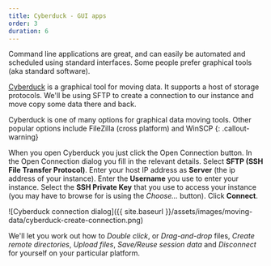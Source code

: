 ```yaml
---
title: Cyberduck - GUI apps
order: 3
duration: 6
---
```


Command line applications are great, and can easily be automated and scheduled using standard interfaces. Some people prefer graphical tools (aka standard software).

[Cyberduck](https://cyberduck.io) is a graphical tool for moving data. It supports a host of storage protocols. We'll be using SFTP to create a connection to our instance and move copy some data there and back.

Cyberduck is one of many options for graphical data moving tools. Other popular options include FileZilla (cross platform) and WinSCP
{: .callout-warning}

When you open Cyberduck you just click the Open Connection button. In the Open Connection dialog you fill in the relevant details. Select **SFTP (SSH File Transfer Protocol)**. Enter your host IP address as **Server** (the ip address of your instance). Enter the **Username** you use to enter your instance. Select the **SSH Private Key** that you use to access your instance (you may have to browse for is using the *Choose...* button). Click **Connect**.

![Cyberduck connection dialog]({{ site.baseurl }}/assets/images/moving-data/cyberduck-create-connection.png)



We'll let you work out how to *Double click*, or *Drag-and-drop* files, *Create remote directories*, *Upload files*, *Save/Reuse session data* and *Disconnect* for yourself on your particular platform.


